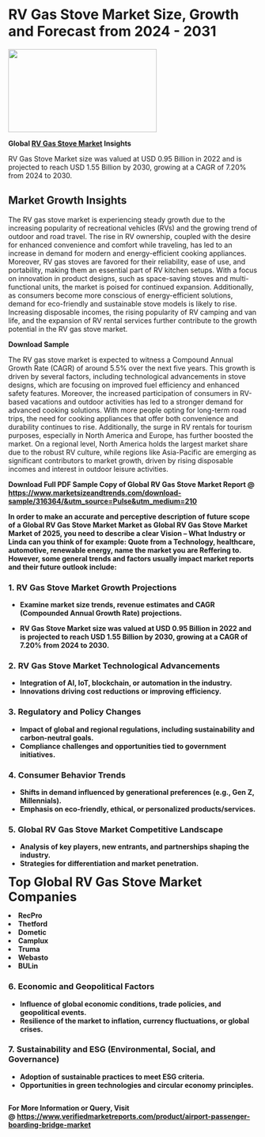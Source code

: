 <H1>RV Gas Stove Market Size, Growth and Forecast from 2024 - 2031</H1><img class="aligncenter size-medium wp-image-584254" src="https://thirdeyenews.in/wp-content/uploads/2024/09/Global-Market-Research-300x168.jpeg" alt="" width="300" height="168" /><p><strong>Global&nbsp;<a href="https://www.marketsizeandtrends.com/download-sample/316364/&amp;utm_source=Pulse&amp;utm_medium=210">RV Gas Stove Market</a> Insights</strong></p><p>RV Gas Stove Market size was valued at USD 0.95 Billion in 2022 and is projected to reach USD 1.55 Billion by 2030, growing at a CAGR of 7.20% from 2024 to 2030.</p><p><h2>Market Growth Insights</h2> <p>The RV gas stove market is experiencing steady growth due to the increasing popularity of recreational vehicles (RVs) and the growing trend of outdoor and road travel. The rise in RV ownership, coupled with the desire for enhanced convenience and comfort while traveling, has led to an increase in demand for modern and energy-efficient cooking appliances. Moreover, RV gas stoves are favored for their reliability, ease of use, and portability, making them an essential part of RV kitchen setups. With a focus on innovation in product designs, such as space-saving stoves and multi-functional units, the market is poised for continued expansion. Additionally, as consumers become more conscious of energy-efficient solutions, demand for eco-friendly and sustainable stove models is likely to rise. Increasing disposable incomes, the rising popularity of RV camping and van life, and the expansion of RV rental services further contribute to the growth potential in the RV gas stove market.</p> <p><strong>Download Sample</strong></p> <p>The RV gas stove market is expected to witness a Compound Annual Growth Rate (CAGR) of around 5.5% over the next five years. This growth is driven by several factors, including technological advancements in stove designs, which are focusing on improved fuel efficiency and enhanced safety features. Moreover, the increased participation of consumers in RV-based vacations and outdoor activities has led to a stronger demand for advanced cooking solutions. With more people opting for long-term road trips, the need for cooking appliances that offer both convenience and durability continues to rise. Additionally, the surge in RV rentals for tourism purposes, especially in North America and Europe, has further boosted the market. On a regional level, North America holds the largest market share due to the robust RV culture, while regions like Asia-Pacific are emerging as significant contributors to market growth, driven by rising disposable incomes and interest in outdoor leisure activities.</p> <p><strong></p><p><span class=""><strong>Download Full PDF Sample Copy of Global RV Gas Stove Market Report</strong> @ <a href="https://www.marketsizeandtrends.com/download-sample/316364/&amp;utm_source=Pulse&amp;utm_medium=210" target="_blank">https://www.marketsizeandtrends.com/download-sample/316364/&amp;utm_source=Pulse&amp;utm_medium=210</a></span></p><p>In order to make an accurate and perceptive description of future scope of a Global&nbsp;RV Gas Stove Market Market as Global&nbsp;RV Gas Stove Market Market of 2025, you need to describe a clear Vision &ndash; What Industry or Linda can you think of for example: Quote from a Technology, healthcare, automotive, renewable energy, name the market you are Reffering to. However, some general trends and factors usually impact market reports and their future outlook include:</p><h3>1.&nbsp;<strong>RV Gas Stove Market Growth Projections</strong></h3><ul><li>Examine market size trends, revenue estimates and CAGR (Compounded Annual Growth Rate) projections.</li><li><p>RV Gas Stove Market size was valued at USD 0.95 Billion in 2022 and is projected to reach USD 1.55 Billion by 2030, growing at a CAGR of 7.20% from 2024 to 2030.</p></li></ul><h3>2.&nbsp;<strong>RV Gas Stove Market Technological Advancements</strong></h3><ul><li>Integration of AI, IoT, blockchain, or automation in the industry.</li><li>Innovations driving cost reductions or improving efficiency.</li></ul><h3>3.&nbsp;<strong>Regulatory and Policy Changes</strong></h3><ul><li>Impact of global and regional regulations, including sustainability and carbon-neutral goals.</li><li>Compliance challenges and opportunities tied to government initiatives.</li></ul><h3>4.&nbsp;<strong>Consumer Behavior Trends</strong></h3><ul><li>Shifts in demand influenced by generational preferences (e.g., Gen Z, Millennials).</li><li>Emphasis on eco-friendly, ethical, or personalized products/services.</li></ul><h3>5.&nbsp;<strong>Global RV Gas Stove Market Competitive Landscape</strong></h3><ul><li>Analysis of key players, new entrants, and partnerships shaping the industry.</li><li>Strategies for differentiation and market penetration.</li></ul><p data-pm-slice="1 1 []"><span style="color: inherit; font-family: inherit; font-size: 25px;">Top Global RV Gas Stove Market Companies</span></p><div class="" data-test-id=""><p><li>RecPro</li><li> Thetford</li><li> Dometic</li><li> Camplux</li><li> Truma</li><li> Webasto</li><li> BULin</li></p></div><h3>6.&nbsp;<strong>Economic and Geopolitical Factors</strong></h3><ul><li>Influence of global economic conditions, trade policies, and geopolitical events.</li><li>Resilience of the market to inflation, currency fluctuations, or global crises.</li></ul><h3>7.&nbsp;<strong>Sustainability and ESG (Environmental, Social, and Governance)</strong></h3><ul><li>Adoption of sustainable practices to meet ESG criteria.</li><li>Opportunities in green technologies and circular economy principles.</li></ul><h2><strong style="font-size: 14px;">For More Information or Query, Visit @&nbsp;</strong><a style="background-color: #ffffff; font-size: 14px;" href="https://www.marketsizeandtrends.com/report/rv-gas-stove-market/" target="_blank">https://www.verifiedmarketreports.com/product/airport-passenger-boarding-bridge-market</a></h2>
